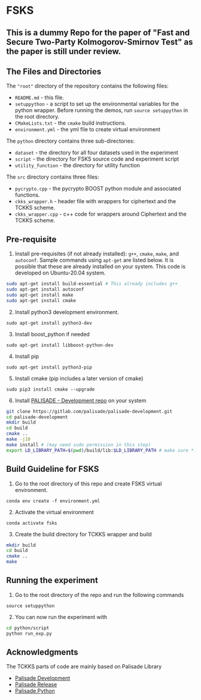# FSKS

## This is a dummy Repo for the paper of "Fast and Secure Two-Party Kolmogorov-Smirnov Test" as the paper is still under review.

## The Files and Directories ##

The `"root"` directory of the repository contains the following files:

- `README.md` - this file.
- `setuppython` - a script to set up the environmental variables for the
  			  	python wrapper. Before running the demos, run `source setuppython` in the root directory.
- `CMakeLists.txt` - the `cmake` build instructions.
- `environment.yml` - the yml file to create virtual environment

The `python` directory contains three sub-directories:

-	`dataset` - the directory for all four datasets used in the experiment
-	`script` - the directory for FSKS source code and experiment script
-   `utility_function` - the directory for utility function

The `src` directory contains three files:

-   `pycrypto.cpp` - the pycrypto BOOST python module and associated functions.
-   `ckks_wrapper.h` - header file with wrappers for ciphertext and the TCKKS scheme.
-   `ckks_wrapper.cpp` - c++ code for wrappers around Ciphertext and the TCKKS scheme.


## Pre-requisite ##

1. Install pre-requisites (if not already installed):
`g++`, `cmake`, `make`, and `autoconf`. Sample commands using `apt-get` are listed below. It is possible that these are already installed on your system. This code is developed on Ubuntu-20.04 system.

``` bash
sudo apt-get install build-essential # This already includes g++
sudo apt-get install autoconf
sudo apt-get install make
sudo apt-get install cmake
```

2. Install python3 development environment.

`sudo apt-get install python3-dev`

3. Install boost_python if needed

`sudo apt-get install libboost-python-dev`

4. Install pip

`sudo apt-get install python3-pip`

5. Install cmake (pip includes a later version of cmake)

`sudo pip3 install cmake --upgrade` 

6. Install [PALISADE - Development repo](https://gitlab.com/palisade/palisade-development) on your system

``` bash
git clone https://gitlab.com/palisade/palisade-development.git
cd palisade-development
mkdir build
cd build
cmake .. 
make -j10 
make install # (may need sudo permission in this step)
export LD_LIBRARY_PATH=$(pwd)/build/lib:$LD_LIBRARY_PATH # make sure *.so can be searched by python
```

## Build Guideline for FSKS

1. Go to the root directory of this repo and create FSKS virtual environment. 

`conda env create -f environment.yml ` 

2. Activate the virtual environment 

`conda activate fsks ` 

3. Create the build directory for TCKKS wrapper and build

``` bash 
mkdir build
cd build
cmake ..
make
```

## Running the experiment ##

1. Go to the root directory of the repo and run the following commands

`source setuppython`
 
2. You can now run the experiment with 

``` bash
cd python/script
python run_exp.py
```

## Acknowledgments ##
The TCKKS parts of code are mainly based on Palisade Library
- [Palisade Development](https://gitlab.com/palisade/palisade-development)
- [Palisade Release](https://gitlab.com/palisade/palisade-release)
- [Palisade Python](https://gitlab.com/palisade/palisade-python-demo)
